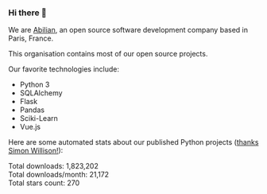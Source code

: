 ### Hi there 👋

We are [Abilian](https://abilian.com/), an open source software development company based in Paris, France.

This organisation contains most of our open source projects.

Our favorite technologies include:

- Python 3
- SQLAlchemy
- Flask
- Pandas
- Sciki-Learn
- Vue.js

Here are some automated stats about our published Python projects
([thanks Simon Willison!][sw-post]):

<!--marker-->
Total downloads: 1,823,202<br>
Total downloads/month: 21,172<br>
Total stars count: 270
<!--end-->

[sw-post]: https://simonwillison.net/2020/Jul/10/self-updating-profile-readme/